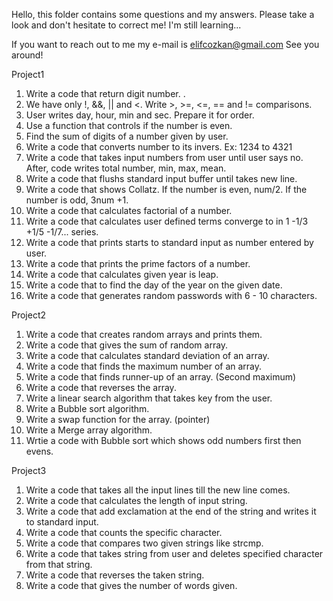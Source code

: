 Hello, this folder contains some questions and my answers. 
Please take a look and don't hesitate to correct me! 
I'm still learning...

If you want to reach out to me my e-mail is elifcozkan@gmail.com
See you around!

Project1
1.	Write a code that return digit number. .
2.	We have only !, &&, || and <. Write >, >=, <=, == and != comparisons.
3.	User writes day, hour, min and sec. Prepare it for order.
4.	Use a function that controls if the number is even.
5.	Find the sum of digits of a number given by user.
6.	Write a code that converts number to its invers. Ex: 1234 to 4321
7.	Write a code that takes input numbers from user until user says no. After, code writes total number, min, max, mean.
8.	Write a code that flushs standard input buffer until takes new line.
9.	Write a code that shows Collatz. If the number is even, num/2. If the number is odd, 3num +1.
10.	Write a code that calculates factorial of a number.
11.	Write a code that calculates user defined terms converge to in 1 -1/3 +1/5 -1/7... series.
12.	Write a code that prints starts to standard input as number entered by user.
13.	Write a code that prints the prime factors of a number.
14.	Write a code that calculates given year is leap.
15.	Write a code that to find the day of the year on the given date.
16.	Write a code that generates random passwords with 6 - 10 characters. 

Project2
1.	Write a code that creates random arrays and prints them.
2.	Write a code that gives the sum of random array.
3.	Write a code that calculates standard deviation of an array.
4.	Write a code that finds the maximum number of an array.
5.	Write a code that finds runner-up of an array. (Second maximum)
6.	Write a code that reverses the array.
7.	Write a linear search algorithm that takes key from the user.
8.	Write a Bubble sort algorithm.
9.	Write a swap function for the array. (pointer)
10.	Write a Merge array algorithm.
11.	Wrtie a code with Bubble sort which shows odd numbers first then evens.

Project3
1.	Write a code that takes all the input lines till the new line comes.
2.	Write a code that calculates the length of input string.
3.	Write a code that add exclamation at the end of the string and writes it to standard input.
4.	Write a code that counts the specific character.
5.	Write a code that compares two given strings like strcmp.
6.	Write a code that takes string from user and deletes specified character from that string.
7.	Write a code that reverses the taken string.
8.	Write a code that gives the number of words given.
